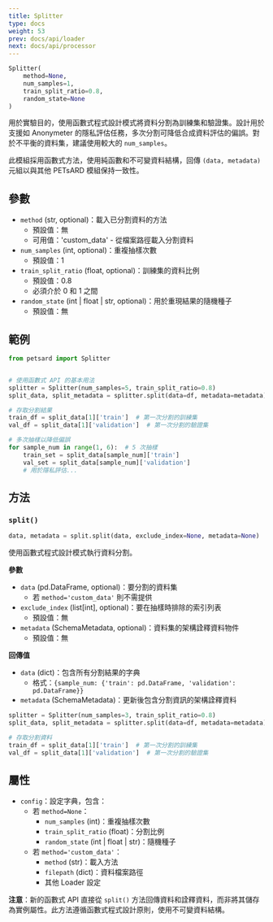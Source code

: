 ```yaml
---
title: Splitter
type: docs
weight: 53
prev: docs/api/loader
next: docs/api/processor
---
```



```python
Splitter(
    method=None,
    num_samples=1,
    train_split_ratio=0.8,
    random_state=None
)
```

用於實驗目的，使用函數式程式設計模式將資料分割為訓練集和驗證集。設計用於支援如 Anonymeter 的隱私評估任務，多次分割可降低合成資料評估的偏誤。對於不平衡的資料集，建議使用較大的 `num_samples`。

此模組採用函數式方法，使用純函數和不可變資料結構，回傳 `(data, metadata)` 元組以與其他 PETsARD 模組保持一致性。

## 參數

- `method` (str, optional)：載入已分割資料的方法
  - 預設值：無
  - 可用值：'custom_data' - 從檔案路徑載入分割資料
- `num_samples` (int, optional)：重複抽樣次數
  - 預設值：1
- `train_split_ratio` (float, optional)：訓練集的資料比例
  - 預設值：0.8
  - 必須介於 0 和 1 之間
- `random_state` (int | float | str, optional)：用於重現結果的隨機種子
  - 預設值：無

## 範例

```python
from petsard import Splitter


# 使用函數式 API 的基本用法
splitter = Splitter(num_samples=5, train_split_ratio=0.8)
split_data, split_metadata = splitter.split(data=df, metadata=metadata)

# 存取分割結果
train_df = split_data[1]['train']  # 第一次分割的訓練集
val_df = split_data[1]['validation']  # 第一次分割的驗證集

# 多次抽樣以降低偏誤
for sample_num in range(1, 6):  # 5 次抽樣
    train_set = split_data[sample_num]['train']
    val_set = split_data[sample_num]['validation']
    # 用於隱私評估...
```

## 方法

### `split()`

```python
data, metadata = split.split(data, exclude_index=None, metadata=None)
```

使用函數式程式設計模式執行資料分割。

**參數**

- `data` (pd.DataFrame, optional)：要分割的資料集
  - 若 `method='custom_data'` 則不需提供
- `exclude_index` (list[int], optional)：要在抽樣時排除的索引列表
  - 預設值：無
- `metadata` (SchemaMetadata, optional)：資料集的架構詮釋資料物件
  - 預設值：無

**回傳值**

- `data` (dict)：包含所有分割結果的字典
  - 格式：`{sample_num: {'train': pd.DataFrame, 'validation': pd.DataFrame}}`
- `metadata` (SchemaMetadata)：更新後包含分割資訊的架構詮釋資料

```python
splitter = Splitter(num_samples=3, train_split_ratio=0.8)
split_data, split_metadata = splitter.split(data=df, metadata=metadata)

# 存取分割資料
train_df = split_data[1]['train']  # 第一次分割的訓練集
val_df = split_data[1]['validation']  # 第一次分割的驗證集
```

## 屬性

- `config`：設定字典，包含：
  - 若 `method=None`：
    - `num_samples` (int)：重複抽樣次數
    - `train_split_ratio` (float)：分割比例
    - `random_state` (int | float | str)：隨機種子
  - 若 `method='custom_data'`：
    - `method` (str)：載入方法
    - `filepath` (dict)：資料檔案路徑
    - 其他 Loader 設定

**注意**：新的函數式 API 直接從 `split()` 方法回傳資料和詮釋資料，而非將其儲存為實例屬性。此方法遵循函數式程式設計原則，使用不可變資料結構。
